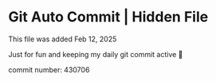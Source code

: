 # Git Auto Commit | Hidden File

This file was added Feb 12, 2025

Just for fun and keeping my daily git commit active 🤪

commit number: 430706

